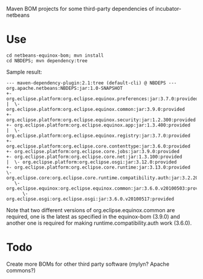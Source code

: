 Maven BOM projects for some third-party dependencies of incubator-netbeans

# Use

    cd netbeans-equinox-bom; mvn install
    cd NBDEPS; mvn dependency:tree

Sample result:

    --- maven-dependency-plugin:2.1:tree (default-cli) @ NBDEPS ---
    org.apache.netbeans:NBDEPS:jar:1.0-SNAPSHOT
    +- org.eclipse.platform:org.eclipse.equinox.preferences:jar:3.7.0:provided
    |  \- org.eclipse.platform:org.eclipse.equinox.common:jar:3.9.0:provided
    +- org.eclipse.platform:org.eclipse.equinox.security:jar:1.2.300:provided
    +- org.eclipse.platform:org.eclipse.equinox.app:jar:1.3.400:provided
    |  \- org.eclipse.platform:org.eclipse.equinox.registry:jar:3.7.0:provided
    +- org.eclipse.platform:org.eclipse.core.contenttype:jar:3.6.0:provided
    +- org.eclipse.platform:org.eclipse.core.jobs:jar:3.9.0:provided
    +- org.eclipse.platform:org.eclipse.core.net:jar:1.3.100:provided
    |  \- org.eclipse.platform:org.eclipse.osgi:jar:3.12.0:provided
    +- org.eclipse.platform:org.eclipse.core.runtime:jar:3.13.0:provided
    \- org.eclipse.core:org.eclipse.core.runtime.compatibility.auth:jar:3.2.200.v20100517:provided
       \- org.eclipse.equinox:org.eclipse.equinox.common:jar:3.6.0.v20100503:provided
          \- org.eclipse.osgi:org.eclipse.osgi:jar:3.6.0.v20100517:provided


Note that two different versions of org.eclipse.equinox.common are required, one is the latest as specified in the equinox-bom (3.9.0) and another one is required for making runtime.compatibility.auth work (3.6.0).

# Todo

Create more BOMs for other third party software (mylyn? Apache commons?)

